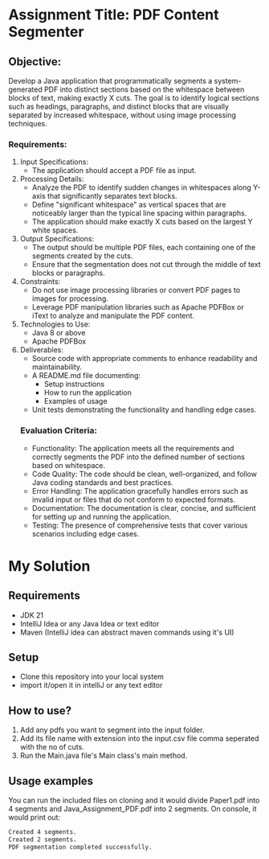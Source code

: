 # Assignment Title: PDF Content Segmenter
## Objective:
Develop a Java application that programmatically segments a system-generated PDF into
distinct sections based on the whitespace between blocks of text, making exactly X cuts. The
goal is to identify logical sections such as headings, paragraphs, and distinct blocks that are
visually separated by increased whitespace, without using image processing techniques.
### Requirements:
1. Input Specifications:
   - The application should accept a PDF file as input.
2. Processing Details:
   - Analyze the PDF to identify sudden changes in whitespaces along Y-axis that
   significantly separates text blocks.
   - Define "significant whitespace" as vertical spaces that are noticeably larger than
   the typical line spacing within paragraphs.
   - The application should make exactly X cuts based on the largest Y white spaces.
3. Output Specifications:
   - The output should be multiple PDF files, each containing one of the segments
   created by the cuts.
   - Ensure that the segmentation does not cut through the middle of text blocks or
   paragraphs.
4. Constraints:
   - Do not use image processing libraries or convert PDF pages to images for
   processing.
   - Leverage PDF manipulation libraries such as Apache PDFBox or iText to analyze
   and manipulate the PDF content.
5. Technologies to Use:
   - Java 8 or above
   - Apache PDFBox
6. Deliverables:
   - Source code with appropriate comments to enhance readability and
   maintainability.
   - A README.md file documenting:
     - Setup instructions
     - How to run the application
     - Examples of usage
   - Unit tests demonstrating the functionality and handling edge cases.
   ### Evaluation Criteria:
   - Functionality: The application meets all the requirements and correctly segments the
   PDF into the defined number of sections based on whitespace.
   - Code Quality: The code should be clean, well-organized, and follow Java coding
   standards and best practices.
   - Error Handling: The application gracefully handles errors such as invalid input or files
   that do not conform to expected formats.
   - Documentation: The documentation is clear, concise, and sufficient for setting up and
   running the application.
   - Testing: The presence of comprehensive tests that cover various scenarios including
   edge cases.

# My Solution
## Requirements
- JDK 21
- IntelliJ Idea or any Java Idea or text editor
- Maven (IntelliJ idea can abstract maven commands using it's UI)

## Setup
- Clone this repository into your local system
- import it/open it in intelliJ or any text editor

## How to use?
1. Add any pdfs you want to segment into the input folder.
2. Add its file name with extension into the input.csv file comma seperated with the no of cuts.
3. Run the Main.java file's Main class's main method.

## Usage examples
You can run the included files on cloning and it would divide Paper1.pdf into 4 segments and Java_Assignment_PDF.pdf into 2 segments.
On console, it would print out:
```bash
Created 4 segments.
Created 2 segments.
PDF segmentation completed successfully.
```
